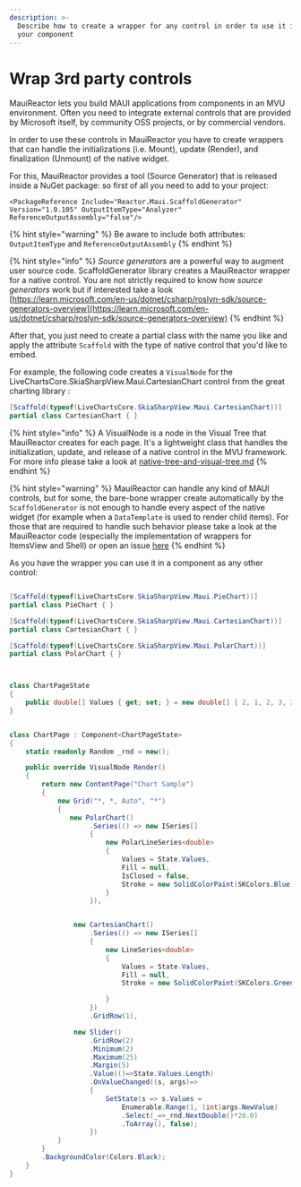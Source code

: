 ```yaml
---
description: >-
  Describe how to create a wrapper for any control in order to use it inside
  your component
---
```


# Wrap 3rd party controls

MauiReactor lets you build MAUI applications from components in an MVU environment. Often you need to integrate external controls that are provided by Microsoft itself, by community OSS projects, or by commercial vendors.

In order to use these controls in MauiReactor you have to create wrappers that can handle the initializations (i.e. Mount), update (Render), and finalization (Unmount) of the native widget.

For this, MauiReactor provides a tool (Source Generator) that is released inside a NuGet package: so first of all you need to add to your project:

```
<PackageReference Include="Reactor.Maui.ScaffoldGenerator" Version="1.0.105" OutputItemType="Analyzer" ReferenceOutputAssembly="false"/>
```

{% hint style="warning" %}
Be aware to include both attributes: `OutputItemType` and `ReferenceOutputAssembly`
{% endhint %}

{% hint style="info" %}
_Source generators_ are a powerful way to augment user source code. ScaffoldGenerator library creates a MauiReactor wrapper for a native control. You are not strictly required to know how _source generators_ work but if interested take a look [https://learn.microsoft.com/en-us/dotnet/csharp/roslyn-sdk/source-generators-overview](https://learn.microsoft.com/en-us/dotnet/csharp/roslyn-sdk/source-generators-overview)
{% endhint %}

After that, you just need to create a partial class with the name you like and apply the attribute `Scaffold` with the type of native control that you'd like to embed.

For example, the following code creates a `VisualNode` for the LiveChartsCore.SkiaSharpView.Maui.CartesianChart control from the great charting library :

```csharp
[Scaffold(typeof(LiveChartsCore.SkiaSharpView.Maui.CartesianChart))]
partial class CartesianChart { }
```

{% hint style="info" %}
A VisualNode is a node in the Visual Tree that MauiReactor creates for each page. It's a lightweight class that handles the initialization, update, and release of a native control in the MVU framework. For more info please take a look at [native-tree-and-visual-tree.md](../../deep-dives/native-tree-and-visual-tree.md "mention")
{% endhint %}

{% hint style="warning" %}
MauiReactor can handle any kind of MAUI controls, but for some, the bare-bone wrapper create automatically by the `ScaffoldGenerator` is not enough to handle every aspect of the native widget (for example when a `DataTemplate` is used to render child items). For those that are required to handle such behavior please take a look at the MauiReactor code (especially the implementation of wrappers for ItemsView and Shell) or open an issue [here](https://github.com/adospace/reactorui-maui/issues)
{% endhint %}

As you have the wrapper you can use it in a component as any other control:

```csharp

[Scaffold(typeof(LiveChartsCore.SkiaSharpView.Maui.PieChart))]
partial class PieChart { }

[Scaffold(typeof(LiveChartsCore.SkiaSharpView.Maui.CartesianChart))]
partial class CartesianChart { }

[Scaffold(typeof(LiveChartsCore.SkiaSharpView.Maui.PolarChart))]
partial class PolarChart { }



class ChartPageState
{
    public double[] Values { get; set; } = new double[] { 2, 1, 2, 3, 2, 3, 3 };
}


class ChartPage : Component<ChartPageState>
{
    static readonly Random _rnd = new();

    public override VisualNode Render()
    {
        return new ContentPage("Chart Sample")
        {
            new Grid("*, *, Auto", "*")
            {
               new PolarChart()
                    .Series(() => new ISeries[]
                    {
                        new PolarLineSeries<double>
                        {
                            Values = State.Values,
                            Fill = null,
                            IsClosed = false,
                            Stroke = new SolidColorPaint(SKColors.Blue) { StrokeThickness = 5 },
                        }
                    }),


                new CartesianChart()
                    .Series(() => new ISeries[]
                    {
                        new LineSeries<double>
                        {
                            Values = State.Values,
                            Fill = null,
                            Stroke = new SolidColorPaint(SKColors.Green) { StrokeThickness = 2 },

                        }
                    })
                    .GridRow(1),

                new Slider()
                    .GridRow(2)
                    .Minimum(2)
                    .Maximum(25)
                    .Margin(5)
                    .Value(()=>State.Values.Length)
                    .OnValueChanged((s, args)=>
                    {
                        SetState(s => s.Values =
                            Enumerable.Range(1, (int)args.NewValue)
                            .Select(_=>_rnd.NextDouble()*20.0)
                            .ToArray(), false);
                    })
            }
        }
        .BackgroundColor(Colors.Black);
    }
}
```
